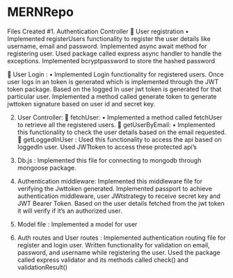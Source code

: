 # MERNRepo

Files Created
#1.	Authentication Controller
	User registration 
•	Implemented registerUsers functionality to register the user details like username, email and password. Implemented async await method for registering user. Used package called express async handler to handle the exceptions. Implemented bcryptpassword to store the hashed password

	User Login : 
•	Implemented Login functionality for registered users. 
Once user logs in an token is generated which is implemented through the JWT token package. Based on the logged In user jwt token is generated for that particular user. Implemented a method called generate token to generate jwttoken signature based on user id and secret key.

2.	User Controller:
	 fetchUser:
•	Implemented a method called fetchUser to retrieve all the registered users.
	getUserByEmail: 
•	Implemented this functionality to check the user details based on the email requested.
	getLoggedInUser :  Used this functionality to access the api based on loggedIn user. Used JWTtoken to access these protected api’s


3.	Db.js :
Implemented this file for connecting to mongodb through mongoose package.
4.	Authentication middleware: 
Implemented this middleware file for verifying the Jwttoken generated.
Implemented passport to achieve authentication middleware, user JWtstrategy to receive secret key and JWT Bearer Token. Based on the user details fetched from the jwt token it will verify if it’s an authorized user.
5.	Model file : Implemented a model for user
6.	Auth routes and User routes : 
Implemented authentication routing file for register and login user. 
Written functionality for validation on email, password, and username while registering the user. Used the package called express validator and its methods called check() and validationResult()



